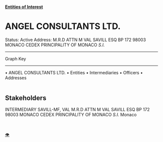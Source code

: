 #### [Entities of Interest](/list.html)
<link rel="stylesheet" type="text/css" href="../../assets/style.css">

<style>
body{background-image:url("http://eoi-graphs.s3-website-eu-west-1.amazonaws.com/ANGEL_CONSULTANTS_LTD..png");background-repeat: no-repeat;background-size: contain;}
.markdown>p>span{background-color: white;}
</style>

# ANGEL CONSULTANTS LTD.
<span>Status: Active
Address: M.R.D ATTN M VAL SAVILL ESQ BP 172 98003 MONACO CEDEX PRINCIPALITY OF MONACO *S.I.*
</span>

---



<div class="legend">
Graph Key
<hr>
<span class="focus">• ANGEL CONSULTANTS LTD.</span>
<span class="entity">• Entities</span>
<span class="intermediary">• Intermediaries</span>
<span class="officer">• Officers</span>
<span class="address">• Addresses</span>
</div><br>


## Stakeholders
<span>INTERMEDIARY
SAVILL-MF, VAL
M.R.D ATTN M VAL SAVILL ESQ BP 172 98003 MONACO CEDEX PRINCIPALITY OF MONACO *S.I.*
Monaco
</span>


<br><br><a class="contribute_button" href="Readme.md">👁</a>